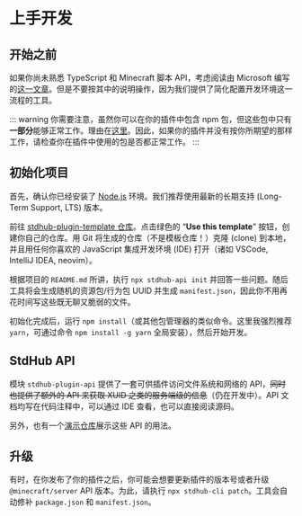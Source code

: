 # 上手开发

## 开始之前

如果你尚未熟悉 TypeScript 和 Minecraft 脚本 API，考虑阅读由 Microsoft 编写的[这一文章](https://learn.microsoft.com/en-us/minecraft/creator/documents/scriptingintroduction?view=minecraft-bedrock-stable)。但是不要按其中的说明操作，因为我们提供了简化配置开发环境这一流程的工具。

::: warning
你需要注意，虽然你可以在你的插件中包含 npm 包，但这些包中只有**一部分**能够正常工作。理由在[这里](./dessert.md)。因此，如果你的插件并没有按你所期望的那样工作，请检查你在插件中使用的包是否都正常工作。
:::

## 初始化项目

首先，确认你已经安装了 [Node.js](https://nodejs.org/) 环境。我们推荐使用最新的长期支持 (Long-Term Support, LTS) 版本。

前往 [stdhub-plugin-template 仓库](https://github.com/bedrock-stdhub/stdhub-plugin-template)。点击绿色的 “**Use this template**” 按钮，创建你自己的仓库。用 Git 将生成的仓库（不是模板仓库！）克隆 (clone) 到本地，并且用任何你喜欢的 JavaScript 集成开发环境 (IDE) 打开（诸如 VSCode, IntelliJ IDEA, neovim）。

根据项目的 `README.md` 所讲，执行 `npx stdhub-api init` 并回答一些问题。随后工具将会生成随机的资源包/行为包 UUID 并生成 `manifest.json`，因此你不用再花时间写这些既无聊又脆弱的文件。

初始化完成后，运行 `npm install`（或其他包管理器的类似命令。这里我强烈推荐 `yarn`，可通过命令 `npm install -g yarn` 全局安装），然后开始开发。

## StdHub API

模块 `stdhub-plugin-api` 提供了一套可供插件访问文件系统和网络的 API，~~同时也提供了额外的 API 来获取 XUID 之类的服务端级的信息~~（仍在开发中）。API 文档均写在代码注释中，可以通过 IDE 查看，也可以直接阅读源码。

另外，也有一个[演示仓库](https://github.com/bedrock-stdhub/stdhub-plugin-demo)展示这些 API 的用法。

## 升级

有时，在你发布了你的插件之后，你可能会想要更新插件的版本号或者升级 `@minecraft/server` API 版本。为此，请执行 `npx stdhub-cli patch`。工具会自动修补 `package.json` 和 `manifest.json`。
